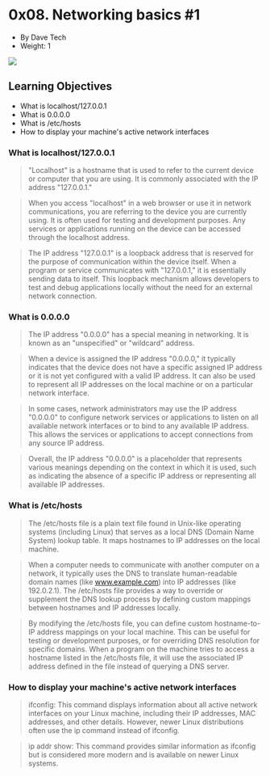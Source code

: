 0x08. Networking basics #1
==========================

-   By Dave Tech
-   Weight: 1


![](https://s3.amazonaws.com/intranet-projects-files/holbertonschool-sysadmin_devops/285/s7kpNYq.png)

## Learning Objectives

* What is localhost/127.0.0.1
* What is 0.0.0.0
* What is /etc/hosts
* How to display your machine's active network interfaces

### What is localhost/127.0.0.1

> "Localhost" is a hostname that is used to refer to the current device or computer that you are using. It is commonly associated with the IP address "127.0.0.1."

> When you access "localhost" in a web browser or use it in network communications, you are referring to the device you are currently using. It is often used for testing and development purposes. Any services or applications running on the device can be accessed through the localhost address.

> The IP address "127.0.0.1" is a loopback address that is reserved for the purpose of communication within the device itself. When a program or service communicates with "127.0.0.1," it is essentially sending data to itself. This loopback mechanism allows developers to test and debug applications locally without the need for an external network connection.

### What is 0.0.0.0

> The IP address "0.0.0.0" has a special meaning in networking. It is known as an "unspecified" or "wildcard" address.

> When a device is assigned the IP address "0.0.0.0," it typically indicates that the device does not have a specific assigned IP address or it is not yet configured with a valid IP address. It can also be used to represent all IP addresses on the local machine or on a particular network interface.

> In some cases, network administrators may use the IP address "0.0.0.0" to configure network services or applications to listen on all available network interfaces or to bind to any available IP address. This allows the services or applications to accept connections from any source IP address.

> Overall, the IP address "0.0.0.0" is a placeholder that represents various meanings depending on the context in which it is used, such as indicating the absence of a specific IP address or representing all available IP addresses.

### What is /etc/hosts

> The /etc/hosts file is a plain text file found in Unix-like operating systems (including Linux) that serves as a local DNS (Domain Name System) lookup table. It maps hostnames to IP addresses on the local machine.

> When a computer needs to communicate with another computer on a network, it typically uses the DNS to translate human-readable domain names (like www.example.com) into IP addresses (like 192.0.2.1). The /etc/hosts file provides a way to override or supplement the DNS lookup process by defining custom mappings between hostnames and IP addresses locally.

> By modifying the /etc/hosts file, you can define custom hostname-to-IP address mappings on your local machine. This can be useful for testing or development purposes, or for overriding DNS resolution for specific domains. When a program on the machine tries to access a hostname listed in the /etc/hosts file, it will use the associated IP address defined in the file instead of querying a DNS server.

### How to display your machine's active network interfaces

> ifconfig: This command displays information about all active network interfaces on your Linux machine, including their IP addresses, MAC addresses, and other details. However, newer Linux distributions often use the ip command instead of ifconfig.

> ip addr show: This command provides similar information as ifconfig but is considered more modern and is available on newer Linux systems.